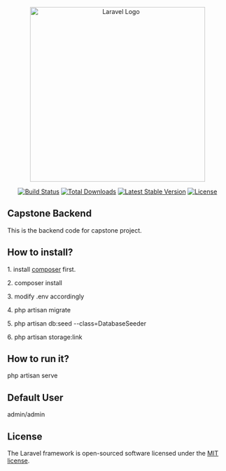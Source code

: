 <p align="center"><a href="https://laravel.com" target="_blank"><img src="https://raw.githubusercontent.com/laravel/art/master/logo-lockup/5%20SVG/2%20CMYK/1%20Full%20Color/laravel-logolockup-cmyk-red.svg" width="400" alt="Laravel Logo"></a></p>

<p align="center">
<a href="https://github.com/laravel/framework/actions"><img src="https://github.com/laravel/framework/workflows/tests/badge.svg" alt="Build Status"></a>
<a href="https://packagist.org/packages/laravel/framework"><img src="https://img.shields.io/packagist/dt/laravel/framework" alt="Total Downloads"></a>
<a href="https://packagist.org/packages/laravel/framework"><img src="https://img.shields.io/packagist/v/laravel/framework" alt="Latest Stable Version"></a>
<a href="https://packagist.org/packages/laravel/framework"><img src="https://img.shields.io/packagist/l/laravel/framework" alt="License"></a>
</p>

## Capstone Backend
<p>This is the backend code for capstone project.</p>

## How to install?
<p>1. install <a href="https://getcomposer.org/doc/00-intro.md#installation-windows">composer</a> first.</p>
<p>2. composer install</p>
<p>3. modify .env accordingly</p>
<p>4. php artisan migrate </p>
<p>5. php artisan db:seed --class=DatabaseSeeder</p>
<p>6. php artisan storage:link</p>

## How to run it?
<p>php artisan serve</p>

## Default User
admin/admin

## License

The Laravel framework is open-sourced software licensed under the [MIT license](https://opensource.org/licenses/MIT).
